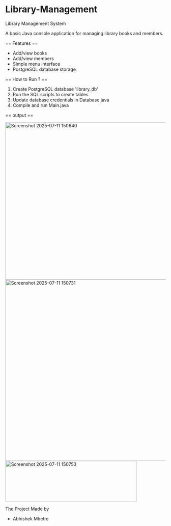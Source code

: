 # Library-Management
Library Management System

A basic Java console application for managing library books and members.

== Features ==
- Add/view books
- Add/view members
- Simple menu interface
- PostgreSQL database storage

== How to Run ? ==
1. Create PostgreSQL database 'library_db'
2. Run the SQL scripts to create tables
3. Update database credentials in Database.java
4. Compile and run Main.java

== output ==


<img width="555" height="494" alt="Screenshot 2025-07-11 150640" src="https://github.com/user-attachments/assets/f19b95a9-3c70-4bf0-8bf3-af8b76845573" />
<img width="605" height="570" alt="Screenshot 2025-07-11 150731" src="https://github.com/user-attachments/assets/4b7dd88d-6f01-4f57-83cb-0d8e2ce657a1" />
<img width="413" height="128" alt="Screenshot 2025-07-11 150753" src="https://github.com/user-attachments/assets/0af9d6d1-73fb-406b-b855-78063526a5e2" />




The Project Made by
- Abhishek Mhetre
